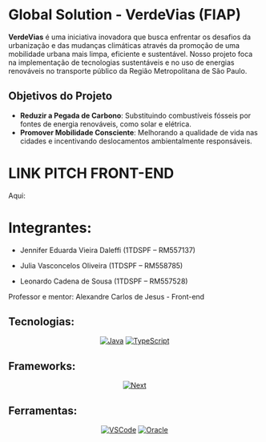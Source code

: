 # Global Solution - VerdeVias (FIAP)

**VerdeVias** é uma iniciativa inovadora que busca enfrentar os desafios da urbanização e das mudanças climáticas através da promoção de uma mobilidade urbana mais limpa, eficiente e sustentável. Nosso projeto foca na implementação de tecnologias sustentáveis e no uso de energias renováveis no transporte público da Região Metropolitana de São Paulo.

## Objetivos do Projeto  

- **Reduzir a Pegada de Carbono**: Substituindo combustíveis fósseis por fontes de energia renováveis, como solar e elétrica.  
- **Promover Mobilidade Consciente**: Melhorando a qualidade de vida nas cidades e incentivando deslocamentos ambientalmente responsáveis.

# LINK PITCH FRONT-END

Aqui:

# Integrantes: 

- Jennifer Eduarda Vieira Daleffi (1TDSPF – RM557137)

- Julia Vasconcelos Oliveira (1TDSPF – RM558785)

- Leonardo Cadena de Sousa (1TDSPF – RM557528)

Professor e mentor: Alexandre Carlos de Jesus -  Front-end 

## Tecnologias:
<div align="center">

[![Java](https://img.icons8.com/?size=50&id=13679&format=png&color=000000)]()
[![TypeScript](https://img.icons8.com/?size=50&id=uJM6fQYqDaZK&format=png&color=000000)]()

</div>

## Frameworks:

<div align="center">

[![Next](https://img.icons8.com/?size=50&id=yUdJlcKanVbh&format=png&color=000000)]()

</div>

## Ferramentas:
<div align="center">

[![VSCode](https://img.icons8.com/?size=50&id=9OGIyU8hrxW5&format=png&color=000000)]()
[![Oracle](https://img.icons8.com/?size=50&id=39913&format=png&color=000000)]()

</div>
